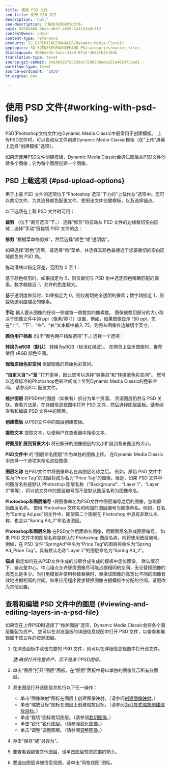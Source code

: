 ```yaml
---
title: 使用 PSD 文件
seo-title: 使用 PSD 文件
description: 'null'
seo-description: 了解如何使用PSD文件。
uuid: 5836b660-6bca-46e7-ab39-1a31d1e0cff2
contentOwner: admin
content-type: reference
products: SG_EXPERIENCEMANAGER/Dynamic-Media-Classic
geptopics: SG_SCENESEVENONDEMAND_PK/categories/master_files
discoiquuid: 4086e3db-5aca-41a0-8f15-302afbf67ddb
translation-type: tm+mt
source-git-commit: 9424b392f85536dc75083d0ade255e4824755ed1
workflow-type: tm+mt
source-wordcount: '1030'
ht-degree: 64%

---
```



# 使用 PSD 文件{#working-with-psd-files}

PSD(Photoshop文档文件)在Dynamic Media Classic中最常用于创建模板。 上传PSD文件时，可以自动从文件创建Dynamic Media Classic模板（在“上传”屏幕上选择“创建模板”选项）。

如果您使用PSD文件创建模板，Dynamic Media Classic会通过图层从PSD文件创建多个图像；它为每个图层创建一个图像。

## PSD 上载选项 {#psd-upload-options}

用于上载 PSD 文件的选项位于“Photoshop 选项”下方的“上载作业”选项中。您可以裁切文件、为其选择颜色配置文件、使用该文件创建模板，以及选择锚点。

以下选项在上载 PSD 文件时可用：

**裁剪** （位于“裁剪选项”下。） 选择“修剪”将自动从 PSD 文件的边缘裁切空白区域；选择“手动”将裁切 PSD 文件的边：

**修剪** “根据菜单修剪掉”，然后选择“颜色”或“透明度”。

如果选择“颜色”选项，请选择“角”菜单，并选择其颜色最接近于您要裁切的空白区域颜色的 PSD 角。

拖动滑块以指定容差，范围为 0 至 1：

基于颜色修剪时，如果指定为 0，则仅裁切与 PSD 角中选定颜色精确匹配的像素。数字越接近 1，允许的色差越大。

基于透明度修剪时，如果指定为 0，则仅裁切完全透明的像素；数字越接近 1，则裁切透明度越高的像素。

**手动** 输入要从图像的任何一侧或每一侧裁剪的像素数。 图像被裁切部分的大小取决于图像文件中的 ppi（像素/英寸）设置。例如，如果图像显示 150 ppi，您在“上”、“下”、“左”、“右”文本框中输入 75，则将从图像各边裁切半英寸。

**颜色用户档案** (位于“颜色用户档案选项”下。) 选择一个选项：

**转换为sRGB（默认）** 转换为sRGB（标准红绿蓝）。 在网页上显示图像时，推荐使用 sRGB 颜色空间。

**保留原始色彩空间** 保留图像的原始色彩空间。

**“自定义自”>“至** ”打开菜单，因此您可以选择“转换自”和“转换至色彩空间”。 您可以选择标准的Photoshop色彩空间或上传到Dynamic Media Classic的色彩空间。 请参阅ICC 配置文件。

**维护图层** 将PSD中的图层（如果有）拆分为单个资源。 资源图层仍然与 PSD 关联。查看方法是，在详细信息视图中打开 PSD 文件，然后选择图层面板。请参阅查看和编辑 PSD 文件中的图层。

**创建模板** 从PSD文件中的图层创建模板。

**提取文本** 提取文本，以便用户在查看器中搜索文本。

**将图层扩展到背景大小** 将已撕开的图像图层的大小扩展到背景图层的大小。

**PSD文件中** 的“图层命名图层”作为单独的图像上传。 在Dynamic Media Classic中选择一个选项来命名这些图像：

**图层名称** 在PSD文件中将图像命名在其图层名称之后。 例如，原始 PSD 文件中名为“Price Tag”的图层将成为名为“Price Tag”的图像。但是，如果 PSD 文件中的图层名称是默认 Photoshop 图层名称（“Background”、“Layer 1”、“Layer 2”等等），将以该文件中的图层编号而不是默认图层名称为图像命名。

**Photoshop和图层编号** -将图像命名为PSD文件中图层编号之后的图像，忽略原始图层名称。 使用 Photoshop 文件名和附加的图层编号为图像命名。例如，在名为“Spring Ad.psd”的文件中，即使第二个图层在 Photoshop 中具有非默认名称，也会以“Spring Ad_2”命名该图层。

**Photoshop和图层名称** 在PSD文件后面命名图像，后跟图层名称或图层编号。 如果 PSD 文件中的图层名称是默认的 Photoshop 图层名称，则将使用图层编号。例如，在 PSD 文件“SpringAd”中名为“Price Tag”的图层将命名为“Spring Ad_Price Tag”。具有默认名称“Layer 2”的图层命名为“Spring Ad_2”。

**锚点** 指定如何在从PSD文件生成的分层合成生成的模板中定位图像。 默认情况下，锚点是中心。中心锚点允许替换图像尽可能占据相同的空间，无论替换图像的高宽比是多少。当引用模板并使用参数替换时，替换该图像的高宽比不同的图像有效地占据相同的空间。如果应用程序要求替换图像占据模板中分配的空间，请更改为其他设置。

## 查看和编辑 PSD 文件中的图层 {#viewing-and-editing-layers-in-a-psd-file}

如果您在上传PSD时选择了“维护图层”选项，Dynamic Media Classic会将各个图层撕裂为资产。 您可以在浏览面板的详细信息视图中打开 PSD 文件，以查看和编辑属于该文件的资源图层。

1. 在浏览面板中双击完整的 PSD 文件，则可以在详细信息视图中打开该文件。

   ***注&#x200B;**:确保打开完整资产，而不是某个PSD图层。*

1. 单击“图层”打开“图层”面板。在“图层”面板中将以单独的图像显示所有各图层。
1. 双击图层打开该图层并执行以下任一操作：

   * 单击“图像映射”图标在图层上创建图像映射。（请参阅[创建图像映射](creating-image-maps.md#creating_image_maps)。）
   * 单击“缩放目标”图标在图层上创建缩放目标。（请参阅[为引导式缩放创建缩放目标](creating-zoom-targets-guided-zoom.md#creating_zoom_targets_for_guided_zoom)。）
   * 单击“裁切”图标裁切图层。（请参阅[裁切图像](cropping-image.md#cropping_an_image)。）
   * 单击“锐化”锐化图层。（请参阅[锐化图像](sharpening-image.md#sharpening_an_image)。）
   * 单击“调整”调整图层。（请参阅[调整图像](adjusting-image.md#adjusting_an_image)。）

1. 单击“保存”或“另存为”。
1. 要查看或编辑其他图层，请单击图层预览底部的箭头。
1. 要退出图层详细信息视图，请单击“网格视图”图标。


